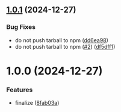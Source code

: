 ## [1.0.1](https://github.com/replydev/react-tournament-brackets/compare/v1.0.0...v1.0.1) (2024-12-27)


### Bug Fixes

* do not push tarball to npm ([dd6ea98](https://github.com/replydev/react-tournament-brackets/commit/dd6ea986e0f72edbda85fca9671eb615373d9103))
* do not push tarball to npm ([#2](https://github.com/replydev/react-tournament-brackets/issues/2)) ([df5dff1](https://github.com/replydev/react-tournament-brackets/commit/df5dff17ba2c11c5d4c209e35e73b4f760c6f964))

# 1.0.0 (2024-12-27)


### Features

* finalize ([8fab03a](https://github.com/replydev/react-tournament-brackets/commit/8fab03a02729e2434396d420294ec671192b0d51))
